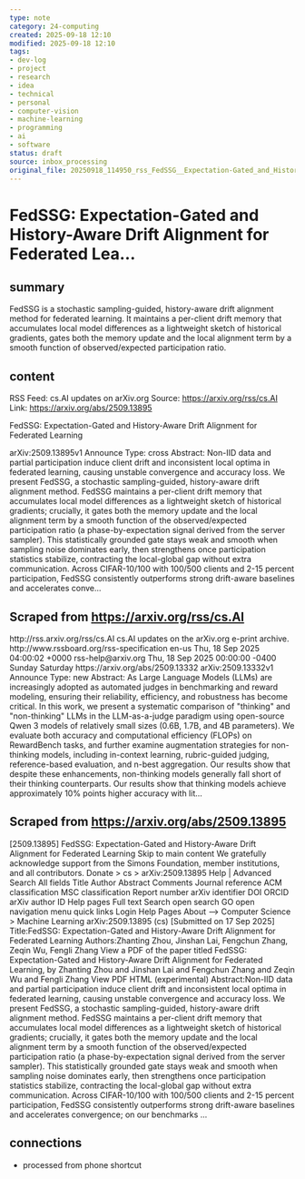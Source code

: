 ```yaml
---
type: note
category: 24-computing
created: 2025-09-18 12:10
modified: 2025-09-18 12:10
tags:
- dev-log
- project
- research
- idea
- technical
- personal
- computer-vision
- machine-learning
- programming
- ai
- software
status: draft
source: inbox_processing
original_file: 20250918_114950_rss_FedSSG__Expectation-Gated_and_History-Aware_Drift_.txt
---
```



# FedSSG: Expectation-Gated and History-Aware Drift Alignment for Federated Lea...

## summary
FedSSG is a stochastic sampling-guided, history-aware drift alignment method for federated learning. It maintains a per-client drift memory that accumulates local model differences as a lightweight sketch of historical gradients, gates both the memory update and the local alignment term by a smooth function of observed/expected participation ratio.

## content
RSS Feed: cs.AI updates on arXiv.org
Source: https://arxiv.org/rss/cs.AI
Link: https://arxiv.org/abs/2509.13895

FedSSG: Expectation-Gated and History-Aware Drift Alignment for Federated Learning

arXiv:2509.13895v1 Announce Type: cross Abstract: Non-IID data and partial participation induce client drift and inconsistent local optima in federated learning, causing unstable convergence and accuracy loss. We present FedSSG, a stochastic sampling-guided, history-aware drift alignment method. FedSSG maintains a per-client drift memory that accumulates local model differences as a lightweight sketch of historical gradients; crucially, it gates both the memory update and the local alignment term by a smooth function of the observed/expected participation ratio (a phase-by-expectation signal derived from the server sampler). This statistically grounded gate stays weak and smooth when sampling noise dominates early, then strengthens once participation statistics stabilize, contracting the local-global gap without extra communication. Across CIFAR-10/100 with 100/500 clients and 2-15 percent participation, FedSSG consistently outperforms strong drift-aware baselines and accelerates conve...

## Scraped from https://arxiv.org/rss/cs.AI
<?xml version='1.0' encoding='UTF-8'?>
<rss xmlns:arxiv="http://arxiv.org/schemas/atom" xmlns:dc="http://purl.org/dc/elements/1.1/" xmlns:atom="http://www.w3.org/2005/Atom" xmlns:content="http://purl.org/rss/1.0/modules/content/" version="2.0">
  <channel>
    <title>cs.AI updates on arXiv.org</title>
    <link>http://rss.arxiv.org/rss/cs.AI</link>
    <description>cs.AI updates on the arXiv.org e-print archive.</description>
    <atom:link href="http://rss.arxiv.org/rss/cs.AI" rel="self" type="application/rss+xml"/>
    <docs>http://www.rssboard.org/rss-specification</docs>
    <language>en-us</language>
    <lastBuildDate>Thu, 18 Sep 2025 04:00:02 +0000</lastBuildDate>
    <managingEditor>rss-help@arxiv.org</managingEditor>
    <pubDate>Thu, 18 Sep 2025 00:00:00 -0400</pubDate>
    <skipDays>
      <day>Sunday</day>
      <day>Saturday</day>
    </skipDays>
    <item>
      <title>Explicit Reasoning Makes Better Judges: A Systematic Study on Accuracy, Efficiency, and Robustness</title>
      <link>https://arxiv.org/abs/2509.13332</link>
      <description>arXiv:2509.13332v1 Announce Type: new 
Abstract: As Large Language Models (LLMs) are increasingly adopted as automated judges in benchmarking and reward modeling, ensuring their reliability, efficiency, and robustness has become critical. In this work, we present a systematic comparison of "thinking" and "non-thinking" LLMs in the LLM-as-a-judge paradigm using open-source Qwen 3 models of relatively small sizes (0.6B, 1.7B, and 4B parameters). We evaluate both accuracy and computational efficiency (FLOPs) on RewardBench tasks, and further examine augmentation strategies for non-thinking models, including in-context learning, rubric-guided judging, reference-based evaluation, and n-best aggregation. Our results show that despite these enhancements, non-thinking models generally fall short of their thinking counterparts. Our results show that thinking models achieve approximately 10% points higher accuracy with lit...


## Scraped from https://arxiv.org/abs/2509.13895
[2509.13895] FedSSG: Expectation-Gated and History-Aware Drift Alignment for Federated Learning Skip to main content We gratefully acknowledge support from the Simons Foundation, member institutions, and all contributors. Donate &gt; cs &gt; arXiv:2509.13895 Help | Advanced Search All fields Title Author Abstract Comments Journal reference ACM classification MSC classification Report number arXiv identifier DOI ORCID arXiv author ID Help pages Full text Search open search GO open navigation menu quick links Login Help Pages About --> Computer Science > Machine Learning arXiv:2509.13895 (cs) [Submitted on 17 Sep 2025] Title:FedSSG: Expectation-Gated and History-Aware Drift Alignment for Federated Learning Authors:Zhanting Zhou, Jinshan Lai, Fengchun Zhang, Zeqin Wu, Fengli Zhang View a PDF of the paper titled FedSSG: Expectation-Gated and History-Aware Drift Alignment for Federated Learning, by Zhanting Zhou and Jinshan Lai and Fengchun Zhang and Zeqin Wu and Fengli Zhang View PDF HTML (experimental) Abstract:Non-IID data and partial participation induce client drift and inconsistent local optima in federated learning, causing unstable convergence and accuracy loss. We present FedSSG, a stochastic sampling-guided, history-aware drift alignment method. FedSSG maintains a per-client drift memory that accumulates local model differences as a lightweight sketch of historical gradients; crucially, it gates both the memory update and the local alignment term by a smooth function of the observed/expected participation ratio (a phase-by-expectation signal derived from the server sampler). This statistically grounded gate stays weak and smooth when sampling noise dominates early, then strengthens once participation statistics stabilize, contracting the local-global gap without extra communication. Across CIFAR-10/100 with 100/500 clients and 2-15 percent participation, FedSSG consistently outperforms strong drift-aware baselines and accelerates convergence; on our benchmarks ...


## connections
- processed from phone shortcut
